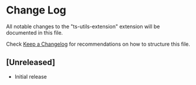 # Change Log
All notable changes to the "ts-utils-extension" extension will be documented in this file.

Check [Keep a Changelog](http://keepachangelog.com/) for recommendations on how to structure this file.

## [Unreleased]
- Initial release